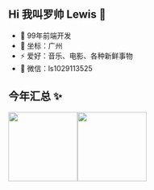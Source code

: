 
<!--
**luoshuai990529/luoshuai990529** is a ✨ _special_ ✨ repository because its `README.md` (this file) appears on your GitHub profile.

Here are some ideas to get you started:

- 🔭 I’m currently working on ...
- 🌱 I’m currently learning ...
- 👯 I’m looking to collaborate on ...
- 🤔 I’m looking for help with ...
- 💬 Ask me about ...
- 📫 How to reach me: ...
- 😄 Pronouns: ...
- ⚡ Fun fact: ...
-->
## Hi 我叫罗帅 Lewis 👋

- 🐧 99年前端开发 
- 🌱 坐标：广州
- ⚡ 爱好：音乐、电影、各种新鲜事物
- 💬 微信：ls1029113525

## 今年汇总 ✨

<img align="" height="137px" src="https://github-readme-stats.vercel.app/api?username=luoshuai990529&hide_title=true&hide_border=true&show_icons=true&include_all_commits=true&line_height=21&bg_color=0,EC6C6C,FFD479,FFFC79,73FA79&theme=graywhite&locale=cn" /><img align="" height="137px" src="https://github-readme-stats.vercel.app/api/top-langs/?username=luoshuai990529&hide_title=true&hide_border=true&layout=compact&bg_color=0,73FA79,73FDFF,D783FF&theme=graywhite&locale=cn" />
